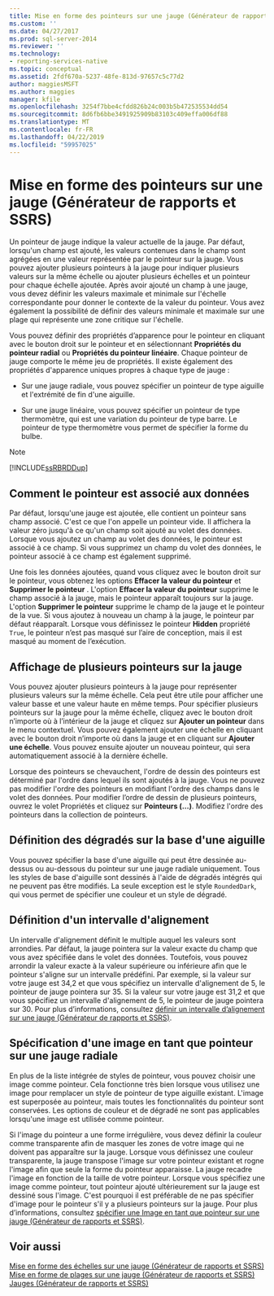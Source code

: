 ```yaml
---
title: Mise en forme des pointeurs sur une jauge (Générateur de rapports et SSRS) | Microsoft Docs
ms.custom: ''
ms.date: 04/27/2017
ms.prod: sql-server-2014
ms.reviewer: ''
ms.technology:
- reporting-services-native
ms.topic: conceptual
ms.assetid: 2fdf670a-5237-48fe-813d-97657c5c77d2
author: maggiesMSFT
ms.author: maggies
manager: kfile
ms.openlocfilehash: 3254f7bbe4cfdd826b24c003b5b472535534dd54
ms.sourcegitcommit: 8d6fb6bbe3491925909b83103c409effa006df88
ms.translationtype: MT
ms.contentlocale: fr-FR
ms.lasthandoff: 04/22/2019
ms.locfileid: "59957025"
---
```

# <a name="formatting-pointers-on-a-gauge-report-builder-and-ssrs"></a>Mise en forme des pointeurs sur une jauge (Générateur de rapports et SSRS)
  Un pointeur de jauge indique la valeur actuelle de la jauge. Par défaut, lorsqu'un champ est ajouté, les valeurs contenues dans le champ sont agrégées en une valeur représentée par le pointeur sur la jauge. Vous pouvez ajouter plusieurs pointeurs à la jauge pour indiquer plusieurs valeurs sur la même échelle ou ajouter plusieurs échelles et un pointeur pour chaque échelle ajoutée. Après avoir ajouté un champ à une jauge, vous devez définir les valeurs maximale et minimale sur l'échelle correspondante pour donner le contexte de la valeur du pointeur. Vous avez également la possibilité de définir des valeurs minimale et maximale sur une plage qui représente une zone critique sur l'échelle.  
  
 Vous pouvez définir des propriétés d’apparence pour le pointeur en cliquant avec le bouton droit sur le pointeur et en sélectionnant **Propriétés du pointeur radial** ou **Propriétés du pointeur linéaire**. Chaque pointeur de jauge comporte le même jeu de propriétés. Il existe également des propriétés d'apparence uniques propres à chaque type de jauge :  
  
-   Sur une jauge radiale, vous pouvez spécifier un pointeur de type aiguille et l'extrémité de fin d'une aiguille.  
  
-   Sur une jauge linéaire, vous pouvez spécifier un pointeur de type thermomètre, qui est une variation du pointeur de type barre. Le pointeur de type thermomètre vous permet de spécifier la forme du bulbe.  
  
> [!NOTE]  
>  [!INCLUDE[ssRBRDDup](../../includes/ssrbrddup-md.md)]  
  
##  <a name="HowPointer"></a> Comment le pointeur est associé aux données  
 Par défaut, lorsqu'une jauge est ajoutée, elle contient un pointeur sans champ associé. C'est ce que l'on appelle un pointeur vide. Il affichera la valeur zéro jusqu'à ce qu'un champ soit ajouté au volet des données. Lorsque vous ajoutez un champ au volet des données, le pointeur est associé à ce champ. Si vous supprimez un champ du volet des données, le pointeur associé à ce champ est également supprimé.  
  
 Une fois les données ajoutées, quand vous cliquez avec le bouton droit sur le pointeur, vous obtenez les options **Effacer la valeur du pointeur** et **Supprimer le pointeur** . L'option **Effacer la valeur du pointeur** supprime le champ associé à la jauge, mais le pointeur apparaît toujours sur la jauge. L'option **Supprimer le pointeur** supprime le champ de la jauge et le pointeur de la vue. Si vous ajoutez à nouveau un champ à la jauge, le pointeur par défaut réapparaît. Lorsque vous définissez le pointeur **Hidden** propriété `True`, le pointeur n’est pas masqué sur l’aire de conception, mais il est masqué au moment de l’exécution.  
  
  
##  <a name="DisplayingMultiple"></a> Affichage de plusieurs pointeurs sur la jauge  
 Vous pouvez ajouter plusieurs pointeurs à la jauge pour représenter plusieurs valeurs sur la même échelle. Cela peut être utile pour afficher une valeur basse et une valeur haute en même temps. Pour spécifier plusieurs pointeurs sur la jauge pour la même échelle, cliquez avec le bouton droit n’importe où à l’intérieur de la jauge et cliquez sur **Ajouter un pointeur** dans le menu contextuel. Vous pouvez également ajouter une échelle en cliquant avec le bouton droit n’importe où dans la jauge et en cliquant sur **Ajouter une échelle**. Vous pouvez ensuite ajouter un nouveau pointeur, qui sera automatiquement associé à la dernière échelle.  
  
 Lorsque des pointeurs se chevauchent, l'ordre de dessin des pointeurs est déterminé par l'ordre dans lequel ils sont ajoutés à la jauge. Vous ne pouvez pas modifier l'ordre des pointeurs en modifiant l'ordre des champs dans le volet des données. Pour modifier l’ordre de dessin de plusieurs pointeurs, ouvrez le volet Propriétés et cliquez sur **Pointeurs (...)**. Modifiez l'ordre des pointeurs dans la collection de pointeurs.  
  
  
##  <a name="SettingGradients"></a> Définition des dégradés sur la base d'une aiguille  
 Vous pouvez spécifier la base d'une aiguille qui peut être dessinée au-dessus ou au-dessous du pointeur sur une jauge radiale uniquement. Tous les styles de base d'aiguille sont dessinés à l'aide de dégradés intégrés qui ne peuvent pas être modifiés. La seule exception est le style `RoundedDark`, qui vous permet de spécifier une couleur et un style de dégradé.  
  
  
##  <a name="SettingSnappingInterval"></a> Définition d'un intervalle d'alignement  
 Un intervalle d'alignement définit le multiple auquel les valeurs sont arrondies. Par défaut, la jauge pointera sur la valeur exacte du champ que vous avez spécifiée dans le volet des données. Toutefois, vous pouvez arrondir la valeur exacte à la valeur supérieure ou inférieure afin que le pointeur s'aligne sur un intervalle prédéfini. Par exemple, si la valeur sur votre jauge est 34,2 et que vous spécifiez un intervalle d'alignement de 5, le pointeur de jauge pointera sur 35. Si la valeur sur votre jauge est 31,2 et que vous spécifiez un intervalle d'alignement de 5, le pointeur de jauge pointera sur 30. Pour plus d’informations, consultez [définir un intervalle d’alignement sur une jauge &#40;Générateur de rapports et SSRS&#41;](../set-a-snapping-interval-on-a-gauge-report-builder-and-ssrs.md).  
  
  
##  <a name="SpecifyingImage"></a> Spécification d'une image en tant que pointeur sur une jauge radiale  
 En plus de la liste intégrée de styles de pointeur, vous pouvez choisir une image comme pointeur. Cela fonctionne très bien lorsque vous utilisez une image pour remplacer un style de pointeur de type aiguille existant. L'image est superposée au pointeur, mais toutes les fonctionnalités du pointeur sont conservées. Les options de couleur et de dégradé ne sont pas applicables lorsqu'une image est utilisée comme pointeur.  
  
 Si l'image du pointeur a une forme irrégulière, vous devez définir la couleur comme transparente afin de masquer les zones de votre image qui ne doivent pas apparaître sur la jauge. Lorsque vous définissez une couleur transparente, la jauge transpose l'image sur votre pointeur existant et rogne l'image afin que seule la forme du pointeur apparaisse. La jauge recadre l'image en fonction de la taille de votre pointeur. Lorsque vous spécifiez une image comme pointeur, tout pointeur ajouté ultérieurement sur la jauge est dessiné sous l'image. C'est pourquoi il est préférable de ne pas spécifier d'image pour le pointeur s'il y a plusieurs pointeurs sur la jauge. Pour plus d’informations, consultez [spécifier une Image en tant que pointeur sur une jauge &#40;Générateur de rapports et SSRS&#41;](../specify-an-image-as-a-pointer-on-a-gauge-report-builder-and-ssrs.md).  
  
  
## <a name="see-also"></a>Voir aussi  
 [Mise en forme des échelles sur une jauge &#40;Générateur de rapports et SSRS&#41;](formatting-scales-on-a-gauge-report-builder-and-ssrs.md)   
 [Mise en forme de plages sur une jauge &#40;Générateur de rapports et SSRS&#41;](formatting-ranges-on-a-gauge-report-builder-and-ssrs.md)   
 [Jauges &#40;Générateur de rapports et SSRS&#41;](gauges-report-builder-and-ssrs.md)  
  
  

